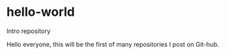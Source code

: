 # hello-world
Intro repository

Hello everyone, this will be the first of many repositories I post on Git-hub.
